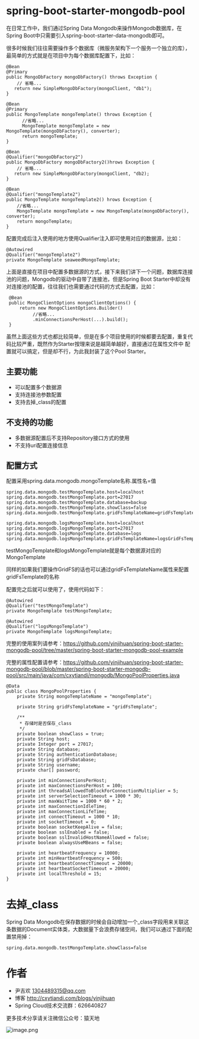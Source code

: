 # spring-boot-starter-mongodb-pool

在日常工作中，我们通过Spring Data Mongodb来操作Mongodb数据库，在Spring Boot中只需要引入spring-boot-starter-data-mongodb即可。

很多时候我们往往需要操作多个数据库（微服务架构下一个服务一个独立的库），最简单的方式就是在项目中为每个数据库配置下，比如：

```
@Bean 
@Primary
public MongoDbFactory mongoDbFactory() throws Exception {
    // 省略...
   return new SimpleMongoDbFactory(mongoClient, "db1");
}

@Bean
@Primary
public MongoTemplate mongoTemplate() throws Exception {
	  //省略...
	  MongoTemplate mongoTemplate = new MongoTemplate(mongoDbFactory(), converter);
	  return mongoTemplate;
}

@Bean 
@Qualifier("mongoDbFactory2")
public MongoDbFactory mongoDbFactory2()hrows Exception {
    // 省略...
   return new SimpleMongoDbFactory(mongoClient, "db2);
}

@Bean
@Qualifier("mongoTemplate2")
public MongoTemplate mongoTemplate2() hrows Exception {
    //省略...
    MongoTemplate mongoTemplate = new MongoTemplate(mongoDbFactory(), converter);
    return mongoTemplate;
}
```

配置完成后注入使用的地方使用Qualifier注入即可使用对应的数据源，比如：

```
@Autowired
@Qualifier("mongoTemplate2")
private MongoTemplate seaweedMongoTemplate;
```

上面是直接在项目中配置多数据源的方式，接下来我们讲下一个问题，数据库连接池的问题，Mongodb的驱动中自带了连接池，但是Spring Boot Starter中却没有对连接池的配置，往往我们也需要通过代码的方式去配置，比如：

```
 @Bean
 public MongoClientOptions mongoClientOptions() {
     return new MongoClientOptions.Builder()
          //省略...
          .minConnectionsPerHost(...).build();
 }
```

虽然上面这些方式也都比较简单，但是在多个项目使用的时候都要去配置，重复代码比较严重，既然作为Starter按理来说是越简单越好，直接通过在属性文件中
配置就可以搞定，但是却不行，为此我封装了这个Pool Starter。

## 主要功能

- 可以配置多个数据源
- 支持连接池参数配置
- 支持去掉_class的配置

## 不支持的功能

- 多数据源配置后不支持Repository接口方式的使用
- 不支持uri配置连接信息

## 配置方式

配置采用spring.data.mongodb.mongoTemplate名称.属性名=值

```
spring.data.mongodb.testMongoTemplate.host=localhost
spring.data.mongodb.testMongoTemplate.port=27017
spring.data.mongodb.testMongoTemplate.database=backup
spring.data.mongodb.testMongoTemplate.showClass=false
spring.data.mongodb.testMongoTemplate.gridFsTemplateName=gridFsTemplate

spring.data.mongodb.logsMongoTemplate.host=localhost
spring.data.mongodb.logsMongoTemplate.port=27017
spring.data.mongodb.logsMongoTemplate.database=logs
spring.data.mongodb.logsMongoTemplate.gridFsTemplateName=logsGridFsTemplate
```

testMongoTemplate和logsMongoTemplate就是每个数据源对应的MongoTemplate

同样的如果我们要操作GridFS的话也可以通过gridFsTemplateName属性来配置gridFsTemplate的名称

配置完之后就可以使用了，使用代码如下：

```
@Autowired
@Qualifier("testMongoTemplate")
private MongoTemplate testMongoTemplate;
	
@Autowired
@Qualifier("logsMongoTemplate")
private MongoTemplate logsMongoTemplate;
```

完整的使用案列请参考：https://github.com/yinjihuan/spring-boot-starter-mongodb-pool/tree/master/spring-boot-starter-mongodb-pool-example

完整的属性配置请参考：https://github.com/yinjihuan/spring-boot-starter-mongodb-pool/blob/master/spring-boot-starter-mongodb-pool/src/main/java/com/cxytiandi/mongodb/MongoPoolProperties.java

```
@Data
public class MongoPoolProperties {
    private String mongoTemplateName = "mongoTemplate";
	
    private String gridFsTemplateName = "gridFsTemplate";
	
    /**
     * 存储时是否保存_class
     */
    private boolean showClass = true;
    private String host;
    private Integer port = 27017;
    private String database;
    private String authenticationDatabase;
    private String gridFsDatabase;
    private String username;
    private char[] password;

    private int minConnectionsPerHost;
    private int maxConnectionsPerHost = 100;
    private int threadsAllowedToBlockForConnectionMultiplier = 5;
    private int serverSelectionTimeout = 1000 * 30;
    private int maxWaitTime = 1000 * 60 * 2;
    private int maxConnectionIdleTime;
    private int maxConnectionLifeTime;
    private int connectTimeout = 1000 * 10;
    private int socketTimeout = 0;
    private boolean socketKeepAlive = false;
    private boolean sslEnabled = false;
    private boolean sslInvalidHostNameAllowed = false;
    private boolean alwaysUseMBeans = false;

    private int heartbeatFrequency = 10000;
    private int minHeartbeatFrequency = 500;
    private int heartbeatConnectTimeout = 20000;
    private int heartbeatSocketTimeout = 20000;
    private int localThreshold = 15;
}
```

# 去掉_class
 Spring Data Mongodb在保存数据的时候会自动增加一个_class字段用来关联这条数据的Document实体类，大数据量下会浪费存储空间，我们可以通过下面的配置禁用掉：
 
 ```
 spring.data.mongodb.testMongoTemplate.showClass=false
 ```

# 作者
- 尹吉欢 1304489315@qq.com
- 博客 http://cxytiandi.com/blogs/yinjihuan
- Spring Cloud技术交流群：626640827

更多技术分享请关注微信公众号：猿天地

![image.png](http://upload-images.jianshu.io/upload_images/2685774-da01a73d0cfc3f35.png?imageMogr2/auto-orient/strip%7CimageView2/2/w/1240)
